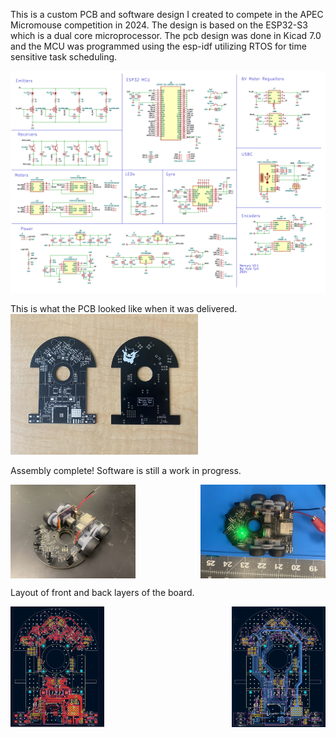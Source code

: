 This is a custom PCB and software design I created to compete in the APEC Micromouse competition in 2024. 
The design is based on the ESP32-S3 which is a dual core microprocessor. 
The pcb design was done in Kicad 7.0 and the MCU was programmed using the esp-idf utilizing RTOS for time sensitive task scheduling.

![schematic](https://github.com/kyletyni/mercury/blob/main/images/pcb_schematic.png)
 
This is what the PCB looked like when it was delivered.
<img src="https://github.com/kyletyni/mercury/blob/main/images/PCB1.jpg" width="300">

Assembly complete! Software is still a work in progress.

<div style="display:flex; justify-content:space-between;">
  <img src="https://github.com/kyletyni/mercury/blob/main/images/mouse1.jpg" width="200">
  <img src="https://github.com/kyletyni/mercury/blob/main/images/mouse2.jpg" width="200">
</div>

Layout of front and back layers of the board.
<div style="display:flex; justify-content:space-between;">
  <img src="https://github.com/kyletyni/mercury/blob/main/images/pcb_front.png" width="150">
  <img src="https://github.com/kyletyni/mercury/blob/main/images/pcb_back.png" width="150">
</div>